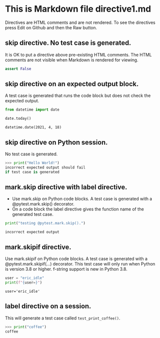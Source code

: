 # This is Markdown file directive1.md

Directives are HTML comments and are not rendered.
To see the directives press Edit on Github and then
the Raw button.

## skip directive. No test case is generated.
It is OK to put a directive above pre-existing HTML comments.
The HTML comments are not visible when Markdown
is rendered for viewing.

<!--phmdoctest-skip-->
<!-- OK if there is more than one HTML comment here -->
<!-- OK if there is a HTML comment here -->
```python
assert False
```

## skip directive on an expected output block.
A test case is generated that runs the code block but does
not check the expected output.
```python
from datetime import date

date.today()
```

<!--phmdoctest-skip-->
```
datetime.date(2021, 4, 18)
```

## skip directive on Python session.

No test case is generated.
<!--phmdoctest-skip-->
```py
>>> print("Hello World!")
incorrect expected output should fail
if test case is generated
```

## mark.skip directive with label directive.
- Use mark.skip on Python code blocks.
  A test case is generated with a @pytest.mark.skip()
  decorator.
- On a code block the label directive gives the
  function name of the generated test case.

<!--phmdoctest-mark.skip-->
<!--phmdoctest-label test_mark_skip-->
```python
print("testing @pytest.mark.skip().")
```
```
incorrect expected output
```

## mark.skipif directive.

Use mark.skipif on Python code blocks.
A test case is generated with a @pytest.mark.skipif(...)
decorator.  This test case will only run when Python
is version 3.8 or higher. f-string support is new in
Python 3.8.

<!--phmdoctest-label test_fstring-->
<!--phmdoctest-mark.skipif<3.8-->
```python
user = "eric_idle"
print(f"{user=}")
```
```
user='eric_idle'
```

## label directive on a session. 
This will generate a test case called 
`test_print_coffee()`.
<!--phmdoctest-label test_print_coffee-->
```py
>>> print("coffee")
coffee
```
